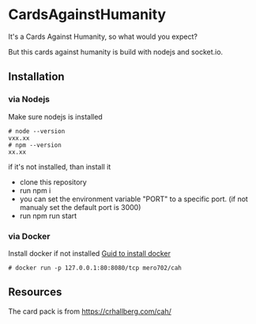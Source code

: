 # CardsAgainstHumanity
It's a Cards Against Humanity, so what would you expect?

But this cards against humanity is build with nodejs and socket.io.

## Installation
### via Nodejs
Make sure nodejs is installed
```shell
# node --version
vxx.xx
# npm --version
xx.xx
```
if it's not installed, than install it

- clone this repository
- run npm i
- you can set the environment variable "PORT" to a specific port. (if not manualy set the default port is 3000)
- run npm run start

### via Docker
Install docker if not installed [Guid to install docker](https://docs.docker.com/get-docker/)

```shell
# docker run -p 127.0.0.1:80:8080/tcp mero702/cah
```

## Resources
The card pack is from https://crhallberg.com/cah/
